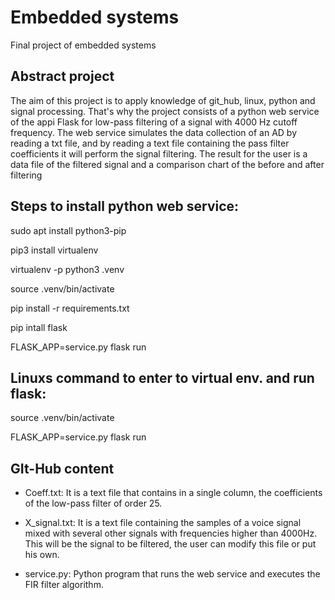 # Embedded systems
Final project of embedded systems

## Abstract project

The aim of this project is to apply knowledge of git_hub, linux, python and signal processing. That's why the project consists of a python web service of the appi Flask for low-pass filtering of a signal with 4000 Hz cutoff frequency. The web service simulates the data collection of an AD by reading a txt file, and by reading a text file containing the pass filter coefficients it will perform the signal filtering.  The result for the user is a data file of the filtered signal and a comparison chart of the before and after filtering

## Steps to install python web service: 


sudo apt install python3-pip

pip3 install virtualenv

virtualenv -p python3 .venv 

source .venv/bin/activate

pip install -r requirements.txt

pip intall flask

FLASK_APP=service.py flask run 


## Linuxs command to enter to virtual env. and run flask: 


source .venv/bin/activate

FLASK_APP=service.py flask run

## GIt-Hub content

* Coeff.txt: It is a text file that contains in a single column, the coefficients of the low-pass filter of order 25.

* X_signal.txt: It is a text file containing the samples of a voice signal mixed with several other signals with frequencies higher than 4000Hz. This will be the signal to be filtered, the user can modify this file or put his own.  

* service.py: Python program that runs the web service and executes the FIR filter algorithm.  
